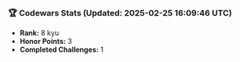 ### 🏆 Codewars Stats (Updated: 2025-02-25 16:09:46 UTC)

- **Rank:** 8 kyu
- **Honor Points:** 3
- **Completed Challenges:** 1
